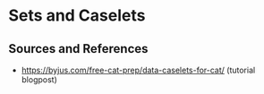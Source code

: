 # Sets and Caselets

## Sources and References

- https://byjus.com/free-cat-prep/data-caselets-for-cat/ (tutorial blogpost)
